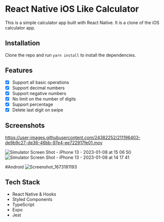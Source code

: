 # React Native iOS Like Calculator

This is a simple calculator app built with React Native. It is a clone of the iOS calculator app.

## Installation

Clone the repo and run `yarn install` to install the dependencies.

## Features

- [x] Support all basic operations
- [x] Support decimal numbers
- [x] Support negative numbers
- [x] No limit on the number of digits
- [x] Support percentage
- [x] Delete last digit on swipe

## Screenshots

https://user-images.githubusercontent.com/24382252/211196403-de9b9c27-de36-46bb-97e4-ee722917fe01.mov

![Simulator Screen Shot - iPhone 13 - 2023-01-08 at 15 06 50](https://user-images.githubusercontent.com/24382252/211196445-0d138a0c-39f9-4ec0-a76b-99716318a7bb.png)
![Simulator Screen Shot - iPhone 13 - 2023-01-08 at 14 17 41](https://user-images.githubusercontent.com/24382252/211196449-25a38e69-a1ec-4a10-8aab-bc84f0747515.png)

#Android 
![Screenshot_1673181193](https://user-images.githubusercontent.com/24382252/211196496-4e446459-c7bd-45de-888b-b0a0d7db92d3.png)


## Tech Stack

- React Native & Hooks
- Styled Components
- TypeScript
- Expo
- Jest
